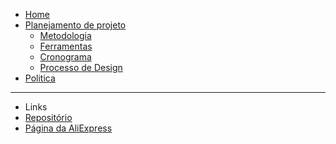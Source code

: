 <!-- docs/_sidebar.md -->

* [Home](/README)
* [Planejamento de projeto](/pages/planning/planning)
  * [Metodologia](/pages/planning/Methodology/Methodology)
  * [Ferramentas](/pages/planning/teamTools/teamTools)
  * [Cronograma](/pages/planning/schedule/schedule)
  * [Processo de Design](/pages/planning/designProcess/designProcess)
* [Politica](/pages/policy/policy)
<!-- * [Pré-Rastreabilidade]() -->
<!-- * [Elicitação]() -->
---

* Links
* [Repositório](https://github.com/Interacao-Humano-Computador/2020.1-AliExpress)
* [Página da AliExpress](https://pt.aliexpress.com/)
